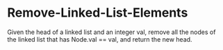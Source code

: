 # Remove-Linked-List-Elements

Given the head of a linked list and an integer val, remove all the nodes of the linked list that has Node.val == val, and return the new head.

 
